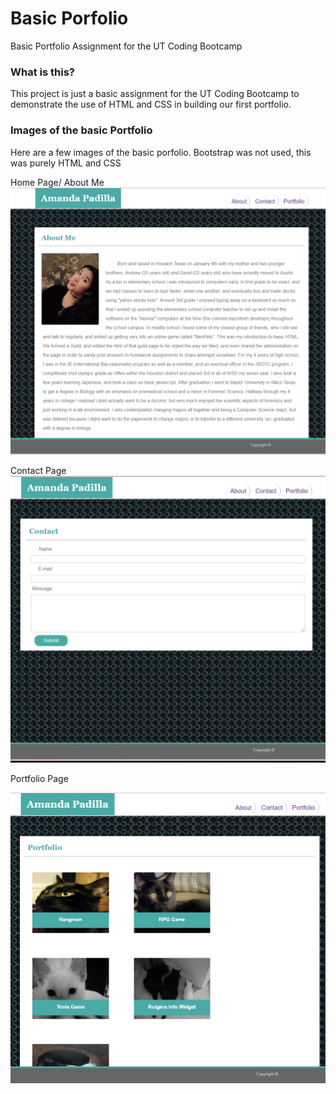 # Basic Porfolio
Basic Portfolio Assignment for the UT Coding Bootcamp

### What is this?
This project is just a basic assignment for the UT Coding Bootcamp to demonstrate the use of HTML and CSS in building our first portfolio.

### Images of the basic Portfolio
Here are a few images of the basic porfolio. Bootstrap was not used, this was purely HTML and CSS

Home Page/ About Me
![Home](/assets/images/home.png)

Contact Page
![Contact](/assets/images/contact.png)

Portfolio Page

![Portfolio](/assets/images/portfolio.png)
